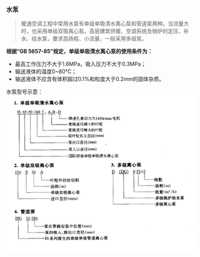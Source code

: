 ### 水泵
> 暖通空调工程中常用水泵有单级单吸清水离心泵和管道泵两种。当流量大时，也采用单级双吸离心泵。高层建筑供暖、空调系统及锅炉的定压、补水、给水泵，要求高扬程、小流量，一般采用多级泵。

**根据“GB 5657-85”规定，单级单吸清水离心泵的使用条件为：**
* 最高工作压力不大于1.6MPa，吸入压力不大于0.3MPa；
* 输送液体的温度0~80℃；
* 输送液体不应含有体积超过0.1%和粒度大于0.2mm的固体杂质。

水泵型号示意：
![水泵](./pic/水泵型号.jpg)